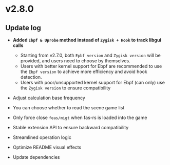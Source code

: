 # v2.8.0

## Update log

- **Added `Ebpf & Uprobe` method instead of `Zygisk + Hook` to track libgui calls**

  - Starting from v2.7.0, both `Epbf version` and `Zygisk version` will be provided, and users need to choose by themselves.
  - Users with better kernel support for Ebpf are recommended to use the `Ebpf version` to achieve more efficiency and avoid hook detection.
  - Users with poor/unsupported kernel support for Ebpf (can only) use the `Zygisk version` to ensure compatibility

- Adjust calculation base frequency
- You can choose whether to read the scene game list
- Only force close `feas/migt` when fas-rs is loaded into the game
- Stable extension API to ensure backward compatibility
- Streamlined operation logic
- Optimize README visual effects
- Update dependencies
